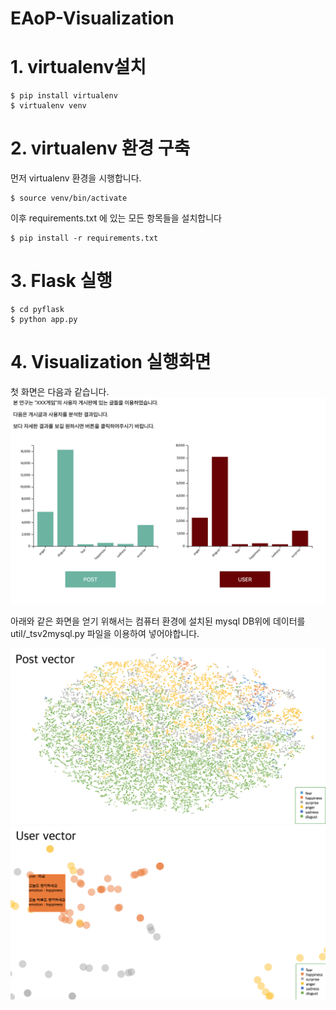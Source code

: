 
EAoP-Visualization
======================

# 1. virtualenv설치
	$ pip install virtualenv
	$ virtualenv venv

# 2. virtualenv 환경 구축
먼저 virtualenv 환경을 시행합니다.

	$ source venv/bin/activate

이후 requirements.txt 에 있는 모든 항목들을 설치합니다

	$ pip install -r requirements.txt

# 3. Flask 실행
	$ cd pyflask
	$ python app.py


# 4. Visualization 실행화면

첫 화면은 다음과 같습니다.
![index](./images/index.png)

아래와 같은 화면을 얻기 위해서는 컴퓨터 환경에 설치된 mysql DB위에 데이터를 util/_tsv2mysql.py 파일을 이용하여 넣어야합니다.

![post_vector](./images/post_vector.png)
![user_vector](./images/user_vector.png)


